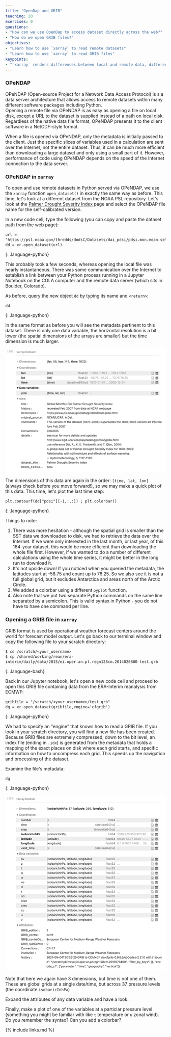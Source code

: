 ```yaml
---
title: "OpenDap and GRIB"
teaching: 20
exercises: 0
questions:
- "How can we use OpenDap to access dataset directly across the web?"
- "How do we open GRIB files?"
objectives:
- "Learn how to use `xarray` to read remote datasets"
- "Learn how to use `xarray` to read GRIB files"
keypoints:
- "`xarray` renders differences between local and remote data, different data file foremats nearly imperceptable."
---
```


### OPeNDAP

OPeNDAP (Open-source Project for a Network Data Access Protocol) is s a data server architecture 
that allows access to remote datasets within many different software packages including Python.  
Opening a remote file via OPeNDAP is as easy as opening a file on local disk, except a URL to the dataset is supplied instead of a path on local disk.
Regardless of the native data file format, OPeNDAP presents it to the client software in a NetCDF-style format.

When a file is opened via OPeNDAP, only the metadata is initially passed to the client. 
Just the specific slices of variables used in a calculation are sent over the Internet, not the entire dataset.
Thus, it can be much more efficient than downloading a large dataset and only using a small part of it.
However, performance of code using OPeNDAP depends on the speed of the Internet connection to the data server.



### OPeNDAP in `xarray`

To open and use remote datasets in Python served via OPeNDAP, we use the `xarray` function `open_dataset()` in exactly the same way as before. 
This time, let's look at a different dataset from the NOAA PSL repository. 
Let's look at the [Palmer Drought Severity Index](https://psl.noaa.gov/data/gridded/data.pdsi.html) page and select the OPeNDAP file name for the self-calibrated version.

In a new code cell, type the following (you can copy and paste the dataset path from the web page):

~~~
url = "https://psl.noaa.gov/thredds/dodsC/Datasets/dai_pdsi/pdsi.mon.mean.selfcalibrated.nc"
dd = xr.open_dataset(url)
~~~
{: .language-python}

This probably took a few seconds, whereas opening the local file was nearly instantaneous. 
There was some communication over the Internet to establish a link between your Python process 
running in a Jupyter Notebook on the COLA computer and the remote data server (which sits in Boulder, Colorado).

As before, query the new object `dd` by typing its name and `<return>`:
  
~~~
dd
~~~
{: .language-python}

In the same format as before you will see the metadata pertinent to this dataset.
There is only one data variable, the horizontal resolution is a bit lower 
(the spatial dimensions of the arrays are smaller) but the time dimension is much larger.

![Screendump of view of metadata from PDSI dataset](../fig/dai_meta.jpg)

The dimensions of this data are again in the order: `[time, lat, lon]` (always check before you move forward!), 
so we may make a quick plot of this data. This time, let's plot the last time step:

~~~
plt.contourf(dd["pdsi"][-1,:,:]) ; plt.colorbar()
~~~
{: .language-python}

Things to note:
1. There was more hesitation - although the spatial grid is smaller than the SST data we downloaded to disk, 
we had to retrieve the data over the Internet. 
If we were only interested in the last month, or last year, of this 164-year dataset, 
this would be more efficient than downloading the whole file first. However, if we wanted to do a number of
different calculations using the whole time series, it might be better in the long run to download it.
2. It's not upside down! If you noticed when you queried the metadata, the latitudes start at 
-58.75 and count up to 76.25. So we also see it is not a full global grid, but it excludes Antarctica and 
areas north of the Arctic Circle.
3. We added a colorbar using a different `pyplot` function. 
4. Also note that we put two separate Python commands on the same line separated by a semicolon. 
This is valid syntax in Python - you do not have to have one command per line.


### Opening a GRIB file in `xarray`

GRIB format is used by operational weather forecast centers around the world for forecast model output. 
Let's go back to our terminal window and copy the following file to your scratch directory:


~~~
$ cd /scratch/<your_username>
$ cp /shared/working/rean/era-interim/daily/data/2015/ei.oper.an.pl.regn128cm.2014020800 test.grb
~~~
{: .language-bash}

Back in our Jupyter notebook, let's open a new code cell and proceed to open this GRIB file containing data from the ERA-Interim reanalysis from ECMWF:

~~~
gribfile = "/scratch/<your_username>/test.grb"
dg = xr.open_dataset(gribfile,engine='cfgrib')
~~~
{: .language-python}

We had to specify an "engine" that knows how to read a GRIB file. 
If you look in your scratch directory, you will find a new file has been created. 
Because GRIB files are extremely compressed, down to the bit level, an index file (ending in `.idx`) 
is generated from the metadata that holds a mapping of the exact places on disk where each grid starts, and specific information on how to 
uncompress each grid. This speeds up the navigation and processing of the dataset.

Examine the file's metadata:

~~~
dg
~~~
{: .language-python}

![Screendump of view of metadata from Era-Interim dataset](../fig/ei_meta.jpg)

Note that here we again have 3 dimensions, but time is not one of them. 
These are global grids at a single date/time, but across 37 pressure levels (the coordinate `isobaricInhPa`)

Expand the attributes of any data variable and have a look.

Finally, make a plot of one of the variables at a particlar pressure level 
(something you might be familiar with like `t` temperature or `u` zonal wind). 
Do you remember the syntax? Can you add a colorbar?

{% include links.md %}
